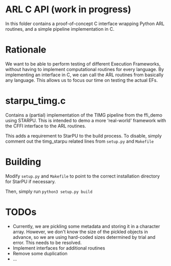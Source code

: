 # ARL C API (work in progress)
In this folder contains a proof-of-concept C interface wrapping Python ARL
routines, and a simple pipeline implementation in C.

# Rationale
We want to be able to perform testing of different Execution Frameworks, without
having to implement computational routines for every language. By implementing
an interface in C, we can call the ARL routines from basically any language.
This allows us to focus our time on testing the actual EFs.

# starpu\_timg.c

Contains a (partial) implementation of the TIMG pipeline from the ffi\_demo using
STARPU. This is intended to demo a more 'real-world' framework with the CFFI
interface to the ARL routines.

This adds a requirement to StarPU to the build process. To disable, simply
comment out the timg\_starpu related lines from `setup.py` and `Makefile`

# Building
Modify `setup.py` and `Makefile` to point to the correct installation directory
for StarPU if necessary.

Then, simply run `python3 setup.py build`

# TODOs
 - Currently, we are pickling some metadata and storing it in a character
	 array. However, we don't know the size of the pickled objects in advance, so
	 we are using hard-coded sizes determined by trial and error. This needs to be
	 resolved.
 - Implement interfaces for additional routines
 - Remove some duplication
 - ...

